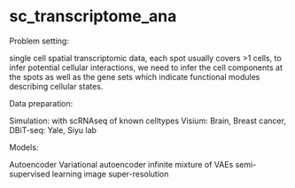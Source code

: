 # sc_transcriptome_ana
Problem setting: 

single cell spatial transcriptomic data, each spot usually covers >1 cells, to infer potential cellular interactions, we need to infer the cell components at the spots as well as the gene sets which indicate functional modules describing cellular states. 

Data preparation: 

Simulation: with scRNAseq of known celltypes
Visium: Brain, Breast cancer, 
DBiT-seq: Yale, Siyu lab

Models:

Autoencoder
Variational autoencoder 
infinite mixture of VAEs
semi-supervised learning
image super-resolution
